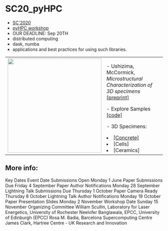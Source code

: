 # SC20_pyHPC

-	[SC'2020](https://sc20.supercomputing.org/attend/schedule/)
- [pyHPC workshop](https://sc20.supercomputing.org/presentation/?id=wksp150&sess=sess111)
- OUR DEADLINE: Sep 20TH
- distributed computing
- dask, numba
- applications and best practices for using such libraries.


<table border="0">
 <tr>
    <td><img src="https://github.com/dani-lbnl/SC20_pyHPC/blob/master/img/sc20_logo.png" width="300">
    </td>
    <td>
     <p>
      - Ushizima, McCormick, <i> Microstructural Characterization of 3D specimens </i> <a href="https://github.com/dani-lbnl/SC20_pyHPC/blob/master/SC20preprint.pdf">[preprint]</a> <p>
      - Explore Samples <a href="https://github.com/dani-lbnl/SC20_pyHPC/tree/master/code">[code]</a> <p>
      - 3D Specimens: <p>
        <li> <a href="https://zenodo.org/record/3890837#.Xue18WpKiA1">[Concrete]</a> 
        <li> [Cells]<a href=""></a>
        <li> [Ceramics]<a href=""></a>
      </td>
 </tr>
</table>

## More info:
Key Dates
Event	Date
Submissions Open	Monday 1 June
Paper Submissions Due	Friday 4 September
Paper Author Notifications	Monday 28 September
Lightning Talk Submissions Due	Thursday 1 October
Paper Camera Ready	Thursday 8 October
Lightning Talk Author Notifications	Monday 19 October
Paper Presentation Slides	Monday 2 November
Workshop Date	Sunday 15 November
Organizing Committee
William Scullin, Laboratory for Laser Energetics, University of Rochester
Neelofer Banglawala, EPCC, University of Edinburgh (EPCC)
Rosa M. Badia, Barcelona Supercomputing Centre
James Clark, Hartree Centre - UK Research and Innovation

